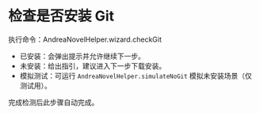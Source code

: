 # 检查是否安装 Git

执行命令：AndreaNovelHelper.wizard.checkGit

- 已安装：会弹出提示并允许继续下一步。
- 未安装：给出指引，建议进入下一步下载安装。
- 模拟测试：可运行 `AndreaNovelHelper.simulateNoGit` 模拟未安装场景（仅测试用）。

完成检测后此步骤自动完成。
